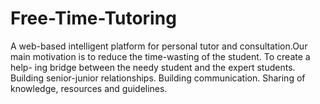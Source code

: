 # Free-Time-Tutoring

A web-based intelligent platform for personal tutor and consultation.Our main motivation is to reduce the time-wasting of the student. To create a help-
ing bridge between the needy student and the expert students. Building senior-junior
relationships. Building communication. Sharing of knowledge, resources and guidelines.
